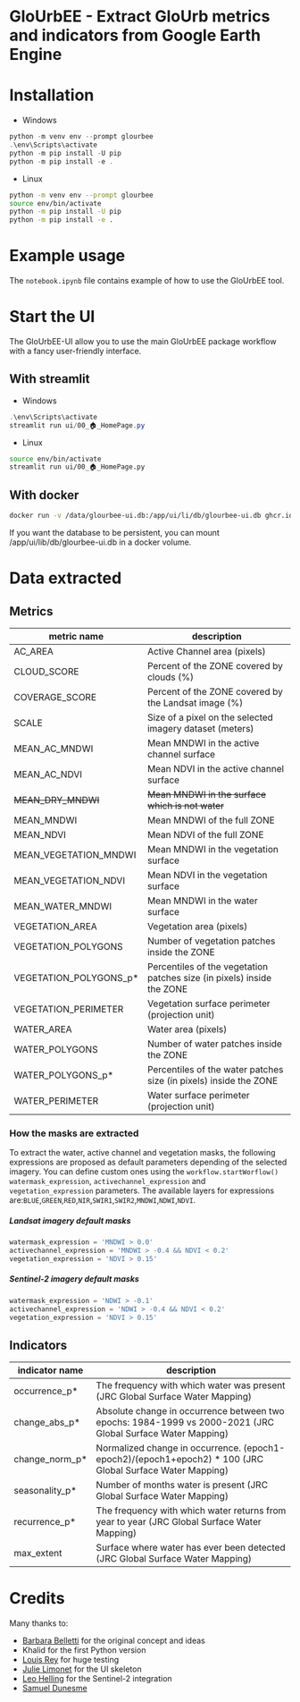 # GloUrbEE - Extract GloUrb metrics and indicators from Google Earth Engine

# Installation

- Windows
```powershell
python -m venv env --prompt glourbee
.\env\Scripts\activate
python -m pip install -U pip
python -m pip install -e .
```

- Linux
```bash
python -m venv env --prompt glourbee
source env/bin/activate
python -m pip install -U pip
python -m pip install -e .
```

# Example usage

The `notebook.ipynb` file contains example of how to use the GloUrbEE tool.

# Start the UI

The GloUrbEE-UI allow you to use the main GloUrbEE package workflow with a fancy user-friendly interface.

## With streamlit 

- Windows
```powershell
.\env\Scripts\activate
streamlit run ui/00_🏠_HomePage.py
```

- Linux
```bash
source env/bin/activate
streamlit run ui/00_🏠_HomePage.py
```

## With docker

```bash
docker run -v /data/glourbee-ui.db:/app/ui/li/db/glourbee-ui.db ghcr.io/evs-gis/glourbee-ui:latest 
```

If you want the database to be persistent, you can mount /app/ui/lib/db/glourbee-ui.db in a docker volume.

# Data extracted
## Metrics
| metric name | description |   
|---|---|
| AC_AREA | Active Channel area (pixels) |
| CLOUD_SCORE | Percent of the ZONE covered by clouds (%) |
| COVERAGE_SCORE | Percent of the ZONE covered by the Landsat image (%) |
| SCALE | Size of a pixel on the selected imagery dataset (meters) |
| MEAN_AC_MNDWI | Mean MNDWI in the active channel surface |
| MEAN_AC_NDVI | Mean NDVI in the active channel surface |
| ~~MEAN_DRY_MNDWI~~ | ~~Mean MNDWI in the surface which is not water~~  |
| MEAN_MNDWI | Mean MNDWI of the full ZONE |
| MEAN_NDVI| Mean NDVI of the full ZONE |
| MEAN_VEGETATION_MNDWI | Mean MNDWI in the vegetation surface |
| MEAN_VEGETATION_NDVI | Mean NDVI in the vegetation surface |
| MEAN_WATER_MNDWI | Mean MNDWI in the water surface |
| VEGETATION_AREA | Vegetation area (pixels) |
| VEGETATION_POLYGONS | Number of vegetation patches inside the ZONE |
| VEGETATION_POLYGONS_p* | Percentiles of the vegetation patches size (in pixels) inside the ZONE |
| VEGETATION_PERIMETER | Vegetation surface perimeter (projection unit) |
| WATER_AREA | Water area (pixels) |
| WATER_POLYGONS | Number of water patches inside the ZONE |
| WATER_POLYGONS_p* | Percentiles of the water patches size (in pixels) inside the ZONE |
| WATER_PERIMETER | Water surface perimeter (projection unit) |

### How the masks are extracted
To extract the water, active channel and vegetation masks, the following expressions are proposed as default parameters depending of the selected imagery.
You can define custom ones using the `workflow.startWorflow()` `watermask_expression`, `activechannel_expression` and `vegetation_expression` parameters. The available layers for expressions are:`BLUE`,`GREEN`,`RED`,`NIR`,`SWIR1`,`SWIR2`,`MNDWI`,`NDWI`,`NDVI`.

##### Landsat imagery default masks
```py
watermask_expression = 'MNDWI > 0.0'
activechannel_expression = 'MNDWI > -0.4 && NDVI < 0.2'
vegetation_expression = 'NDVI > 0.15'
```

##### Sentinel-2 imagery default masks
```py
watermask_expression = 'NDWI > -0.1'
activechannel_expression = 'NDWI > -0.4 && NDVI < 0.2'
vegetation_expression = 'NDVI > 0.15'
```

## Indicators
| indicator name | description |   
|---|---|
| occurrence_p* | The frequency with which water was present (JRC Global Surface Water Mapping) |
| change_abs_p* | Absolute change in occurrence between two epochs: 1984-1999 vs 2000-2021 (JRC Global Surface Water Mapping) |
| change_norm_p* | Normalized change in occurrence. (epoch1-epoch2)/(epoch1+epoch2) * 100 (JRC Global Surface Water Mapping) |
| seasonality_p* | Number of months water is present (JRC Global Surface Water Mapping) |
| recurrence_p* | The frequency with which water returns from year to year (JRC Global Surface Water Mapping) |
| max_extent | Surface where water has ever been detected (JRC Global Surface Water Mapping) |

# Credits
Many thanks to:
- [Barbara Belletti](https://github.com/bbelletti) for the original concept and ideas
- Khalid for the first Python version
- [Louis Rey](https://github.com/LouisRey74) for huge testing
- [Julie Limonet](https://github.com/Julielmnt) for the UI skeleton
- [Leo Helling](https://github.com/jlhelling) for the Sentinel-2 integration
- [Samuel Dunesme](https://github.com/sdunesme)
